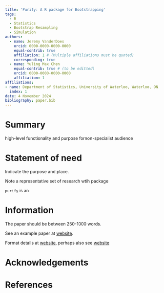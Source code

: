 ```yaml
---
title: 'Purify: A R package for Bootstrapping'
tags:
  - R
  - Statistics
  - Bootstrap Resampling
  - Simulation
authors:
  - name: Jeremy VanderDoes
    orcid: 0000-0000-0000-0000
    equal-contrib: true 
    affiliation: 1 # (Multiple affiliations must be quoted)
    corresponding: true
  - name: Yuling Max Chen
    equal-contrib: true # (to be editted)
    orcid: 0000-0000-0000-0000
    affiliation: 1
affiliations:
- name: Department of Statistics, University of Waterloo, Waterloo, ON, Canada
  index: 1
date: 4 November 2024
bibliography: paper.bib
---
```


# Summary

high-level functionality and purpose fornon-specialist audience

# Statement of need

Indicate the purpose and place.

Note a representative set of research wtih package

`purify` is an 

# Information

The paper should be between 250-1000 words.

See an example paper at [website](https://joss.readthedocs.io/en/latest/example_paper.html).

Format details at [website](https://joss.readthedocs.io/en/latest/paper.html), perhaps also see [website](https://joss.readthedocs.io/en/latest/submitting.html)


# Acknowledgements

# References
